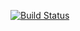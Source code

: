 [![Build Status](https://travis-ci.org/tpabahatp/sort.svg?branch=master)](https://travis-ci.org/tpabahatp/sort)
